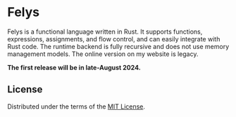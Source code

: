 # Felys

Felys is a functional language written in Rust. It supports functions, expressions, assignments, and flow control, and can easily integrate with Rust code. The runtime backend is fully recursive and does not use memory management models. The online version on my website is legacy.

**The first release will be in late-August 2024.**

## License

Distributed under the terms of the [MIT License](https://github.com/FelysNeko/Felys-Interpreter/blob/main/LICENSE).
